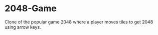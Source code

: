 # 2048-Game
Clone of the popular game 2048 where a player moves tiles to get 2048 using arrow keys.

